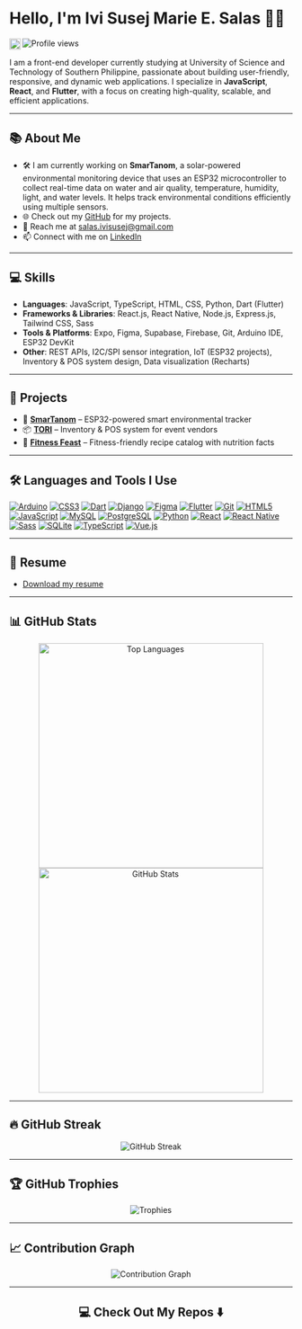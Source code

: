 # Hello, I'm Ivi Susej Marie E. Salas 👋🏻
<a href='https://www.linkedin.com/in/ivi-susej-marie-salas-389383344/'><img align='left' alt="LinkedIn" src="https://img.shields.io/badge/LinkedIn-0A66C2?style=for-the-badge&logo=linkedin&logoColor=white" height="20px"/></a> <img src="https://komarev.com/ghpvc/?username=sosiggg&style=flat-square&color=1a1b26" alt="Profile views" />
<br/>
<br/>
I am a front-end developer currently studying at University of Science and Technology of Southern Philippine, passionate about building user-friendly, responsive, and dynamic web applications. I specialize in **JavaScript**, **React**, and **Flutter**, with a focus on creating high-quality, scalable, and efficient applications.

---

## 📚 About Me
- 🛠️ I am currently working on **SmarTanom**, a solar-powered environmental monitoring device that uses an ESP32 microcontroller to collect real-time data on water and air quality, temperature, humidity, light, and water levels. It helps track environmental conditions efficiently using multiple sensors.
- 🌐 Check out my [GitHub](https://github.com/Sosiggg?tab=repositories) for my projects.
- 📧 Reach me at [salas.ivisusej@gmail.com](mailto:salas.ivisusej@gmail.com)
- 📫 Connect with me on [LinkedIn](https://www.linkedin.com/in/ivi-susej-marie-salas-389383344/)

---

## 💻 Skills
- **Languages**: JavaScript, TypeScript, HTML, CSS, Python, Dart (Flutter)
- **Frameworks & Libraries**: React.js, React Native, Node.js, Express.js, Tailwind CSS, Sass
- **Tools & Platforms**: Expo, Figma, Supabase, Firebase, Git, Arduino IDE, ESP32 DevKit
- **Other**: REST APIs, I2C/SPI sensor integration, IoT (ESP32 projects), Inventory & POS system design, Data visualization (Recharts)

---

## 🚀 Projects

- 🌿 [**SmarTanom**](https://github.com/SmarTanom) – ESP32-powered smart environmental tracker  
- 📦 [**TORI**](https://github.com/Biltin108010/Techno2.0) – Inventory & POS system for event vendors  
- 🥗 [**Fitness Feast**](https://github.com/Sosiggg/fitnessfeast) – Fitness-friendly recipe catalog with nutrition facts

---

## 🛠️ Languages and Tools I Use
[![Arduino](https://img.shields.io/badge/Arduino-00979D?style=for-the-badge&logo=arduino&logoColor=white)](https://www.arduino.cc/)
[![CSS3](https://img.shields.io/badge/CSS3-1572B6?style=for-the-badge&logo=css3&logoColor=white)](https://www.w3schools.com/css/)
[![Dart](https://img.shields.io/badge/Dart-0175C2?style=for-the-badge&logo=dart&logoColor=white)](https://dart.dev)
[![Django](https://img.shields.io/badge/Django-092E20?style=for-the-badge&logo=django&logoColor=white)](https://www.djangoproject.com/)
[![Figma](https://img.shields.io/badge/Figma-F24E1E?style=for-the-badge&logo=figma&logoColor=white)](https://www.figma.com/)
[![Flutter](https://img.shields.io/badge/Flutter-02569B?style=for-the-badge&logo=flutter&logoColor=white)](https://flutter.dev)
[![Git](https://img.shields.io/badge/Git-F05032?style=for-the-badge&logo=git&logoColor=white)](https://git-scm.com/)
[![HTML5](https://img.shields.io/badge/HTML5-E34F26?style=for-the-badge&logo=html5&logoColor=white)](https://www.w3.org/html/)
[![JavaScript](https://img.shields.io/badge/JavaScript-F7DF1E?style=for-the-badge&logo=javascript&logoColor=black)](https://developer.mozilla.org/en-US/docs/Web/JavaScript)
[![MySQL](https://img.shields.io/badge/MySQL-4479A1?style=for-the-badge&logo=mysql&logoColor=white)](https://www.mysql.com/)
[![PostgreSQL](https://img.shields.io/badge/PostgreSQL-336791?style=for-the-badge&logo=postgresql&logoColor=white)](https://www.postgresql.org)
[![Python](https://img.shields.io/badge/Python-3776AB?style=for-the-badge&logo=python&logoColor=white)](https://www.python.org)
[![React](https://img.shields.io/badge/React-61DAFB?style=for-the-badge&logo=react&logoColor=black)](https://reactjs.org/)
[![React Native](https://img.shields.io/badge/React_Native-20232A?style=for-the-badge&logo=react&logoColor=61DAFB)](https://reactnative.dev/)
[![Sass](https://img.shields.io/badge/Sass-CC6699?style=for-the-badge&logo=sass&logoColor=white)](https://sass-lang.com)
[![SQLite](https://img.shields.io/badge/SQLite-003B57?style=for-the-badge&logo=sqlite&logoColor=white)](https://www.sqlite.org/)
[![TypeScript](https://img.shields.io/badge/TypeScript-3178C6?style=for-the-badge&logo=typescript&logoColor=white)](https://www.typescriptlang.org/)
[![Vue.js](https://img.shields.io/badge/Vue.js-4FC08D?style=for-the-badge&logo=vue.js&logoColor=white)](https://vuejs.org/)

---

## 📑 Resume  
- [Download my resume]()

---

## 📊 GitHub Stats

<p align="center">
  <img src="https://github-readme-stats.vercel.app/api/top-langs?username=sosiggg&show_icons=true&locale=en&layout=compact&theme=tokyonight" width="400" alt="Top Languages" />
  <img src="https://github-readme-stats.vercel.app/api?username=sosiggg&show_icons=true&locale=en&theme=tokyonight" width="400" alt="GitHub Stats" />
</p>

---

## 🔥 GitHub Streak

<p align="center">
  <img src="https://github-readme-streak-stats-eight.vercel.app/?user=sosiggg&theme=tokyonight&date_format=M%20j%5B%2C%20Y%5D" alt="GitHub Streak" />
</p>

---

## 🏆 GitHub Trophies

<p align="center">
  <img src="https://github-profile-trophy.vercel.app/?username=sosiggg&theme=tokyonight&column=8&margin-w=5" alt="Trophies" />
</p>

---

## 📈 Contribution Graph

<p align="center">
  <img src="https://github-readme-activity-graph.vercel.app/graph?username=sosiggg&bg_color=1a1b26&color=7aa2f7&line=7dcfff&point=9ece6a&area=true&hide_border=true" alt="Contribution Graph" />

---

<h2  align="center">💻 Check Out My Repos ⬇️ </h2>
</p>



